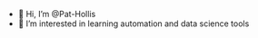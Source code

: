 - 👋 Hi, I’m @Pat-Hollis
- 👀 I’m interested in learning automation and data science tools

<!---
Pat-Hollis/Pat-Hollis is a ✨ special ✨ repository because its `README.md` (this file) appears on your GitHub profile.
You can click the Preview link to take a look at your changes.
--->
